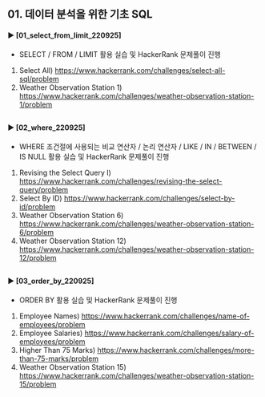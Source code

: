 ####
## 01. 데이터 분석을 위한 기초 SQL
#### ► [01_select_from_limit_220925]
- SELECT / FROM / LIMIT 활용 실습 및 HackerRank 문제풀이 진행
1. Select All) https://www.hackerrank.com/challenges/select-all-sql/problem
2. Weather Observation Station 1) https://www.hackerrank.com/challenges/weather-observation-station-1/problem
##
#### ► [02_where_220925]
- WHERE 조건절에 사용되는 비교 연산자 / 논리 연산자 / LIKE / IN / BETWEEN / IS NULL 활용 실습 및 HackerRank 문제풀이 진행
1.  Revising the Select Query I) https://www.hackerrank.com/challenges/revising-the-select-query/problem
2.  Select By ID) https://www.hackerrank.com/challenges/select-by-id/problem
3.  Weather Observation Station 6) https://www.hackerrank.com/challenges/weather-observation-station-6/problem
4.  Weather Observation Station 12) https://www.hackerrank.com/challenges/weather-observation-station-12/problem
##
#### ► [03_order_by_220925]
- ORDER BY 활용 실습 및 HackerRank 문제풀이 진행
1. Employee Names) https://www.hackerrank.com/challenges/name-of-employees/problem
2. Employee Salaries) https://www.hackerrank.com/challenges/salary-of-employees/problem
3. Higher Than 75 Marks) https://www.hackerrank.com/challenges/more-than-75-marks/problem
4. Weather Observation Station 15) https://www.hackerrank.com/challenges/weather-observation-station-15/problem
####
